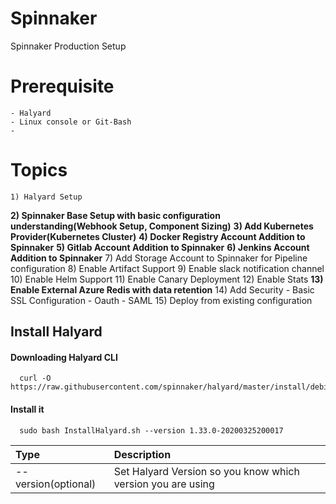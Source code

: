 # Spinnaker
Spinnaker Production Setup

# Prerequisite
    - Halyard
    - Linux console or Git-Bash
    - 
# Topics
    1) Halyard Setup
  **2) Spinnaker Base Setup with basic configuration understanding(Webhook Setup, Component Sizing)**
  **3) Add Kubernetes Provider(Kubernetes Cluster)**
  **4) Docker Registry Account Addition to Spinnaker**
  **5) Gitlab Account Addition to Spinnaker**
  **6) Jenkins Account Addition to Spinnaker**
    7) Add Storage Account to Spinnaker for Pipeline configuration
    8) Enable Artifact Support
    9) Enable slack notification channel
    10) Enable Helm Support
    11) Enable Canary Deployment
    12) Enable Stats
  **13) Enable External Azure Redis with data retention**
    14) Add Security
      - Basic SSL Configuration
      - Oauth
      - SAML
    15) Deploy from existing configuration    

## Install Halyard

####	Downloading Halyard CLI
      curl -O https://raw.githubusercontent.com/spinnaker/halyard/master/install/debian/InstallHalyard.sh
#### Install it
      sudo bash InstallHalyard.sh --version 1.33.0-20200325200017
      
| Type | Description |
|:----|:-----------|
|--version(optional)| Set Halyard Version so you know which version you are using |

###
